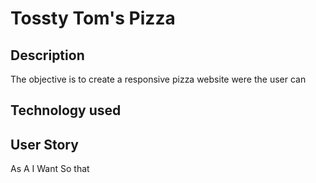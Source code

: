 # Tossty Tom's Pizza

## Description
The objective is to create a responsive pizza website were the user can 








## Technology used

## User Story
As A
I Want
So that
